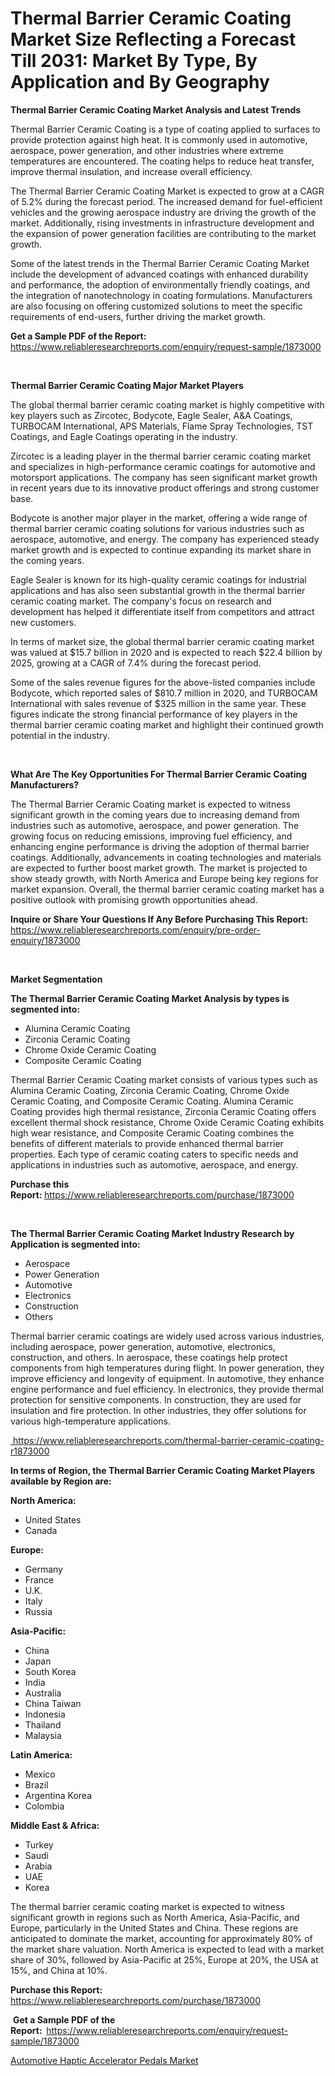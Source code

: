 <p><h1>Thermal Barrier Ceramic Coating Market Size Reflecting a Forecast Till 2031: Market By Type, By Application and By Geography</h1></p><p><strong>Thermal Barrier Ceramic Coating Market Analysis and Latest Trends</strong></p>
<p><p>Thermal Barrier Ceramic Coating is a type of coating applied to surfaces to provide protection against high heat. It is commonly used in automotive, aerospace, power generation, and other industries where extreme temperatures are encountered. The coating helps to reduce heat transfer, improve thermal insulation, and increase overall efficiency.</p><p>The Thermal Barrier Ceramic Coating Market is expected to grow at a CAGR of 5.2% during the forecast period. The increased demand for fuel-efficient vehicles and the growing aerospace industry are driving the growth of the market. Additionally, rising investments in infrastructure development and the expansion of power generation facilities are contributing to the market growth.</p><p>Some of the latest trends in the Thermal Barrier Ceramic Coating Market include the development of advanced coatings with enhanced durability and performance, the adoption of environmentally friendly coatings, and the integration of nanotechnology in coating formulations. Manufacturers are also focusing on offering customized solutions to meet the specific requirements of end-users, further driving the market growth.</p></p>
<p><strong>Get a Sample PDF of the Report:&nbsp;</strong> <a href="https://www.reliableresearchreports.com/enquiry/request-sample/1873000">https://www.reliableresearchreports.com/enquiry/request-sample/1873000</a></p>
<p>&nbsp;</p>
<p><strong>Thermal Barrier Ceramic Coating Major Market Players</strong></p>
<p><p>The global thermal barrier ceramic coating market is highly competitive with key players such as Zircotec, Bodycote, Eagle Sealer, A&A Coatings, TURBOCAM International, APS Materials, Flame Spray Technologies, TST Coatings, and Eagle Coatings operating in the industry.</p><p>Zircotec is a leading player in the thermal barrier ceramic coating market and specializes in high-performance ceramic coatings for automotive and motorsport applications. The company has seen significant market growth in recent years due to its innovative product offerings and strong customer base.</p><p>Bodycote is another major player in the market, offering a wide range of thermal barrier ceramic coating solutions for various industries such as aerospace, automotive, and energy. The company has experienced steady market growth and is expected to continue expanding its market share in the coming years.</p><p>Eagle Sealer is known for its high-quality ceramic coatings for industrial applications and has also seen substantial growth in the thermal barrier ceramic coating market. The company's focus on research and development has helped it differentiate itself from competitors and attract new customers.</p><p>In terms of market size, the global thermal barrier ceramic coating market was valued at $15.7 billion in 2020 and is expected to reach $22.4 billion by 2025, growing at a CAGR of 7.4% during the forecast period.</p><p>Some of the sales revenue figures for the above-listed companies include Bodycote, which reported sales of $810.7 million in 2020, and TURBOCAM International with sales revenue of $325 million in the same year. These figures indicate the strong financial performance of key players in the thermal barrier ceramic coating market and highlight their continued growth potential in the industry.</p></p>
<p>&nbsp;</p>
<p><strong>What Are The Key Opportunities For Thermal Barrier Ceramic Coating Manufacturers?</strong></p>
<p><p>The Thermal Barrier Ceramic Coating market is expected to witness significant growth in the coming years due to increasing demand from industries such as automotive, aerospace, and power generation. The growing focus on reducing emissions, improving fuel efficiency, and enhancing engine performance is driving the adoption of thermal barrier coatings. Additionally, advancements in coating technologies and materials are expected to further boost market growth. The market is projected to show steady growth, with North America and Europe being key regions for market expansion. Overall, the thermal barrier ceramic coating market has a positive outlook with promising growth opportunities ahead.</p></p>
<p><strong>Inquire or Share Your Questions If Any Before Purchasing This Report:</strong> <a href="https://www.reliableresearchreports.com/enquiry/pre-order-enquiry/1873000">https://www.reliableresearchreports.com/enquiry/pre-order-enquiry/1873000</a></p>
<p>&nbsp;</p>
<p><strong>Market Segmentation</strong></p>
<p><strong>The Thermal Barrier Ceramic Coating Market Analysis by types is segmented into:</strong></p>
<p><ul><li>Alumina Ceramic Coating</li><li>Zirconia Ceramic Coating</li><li>Chrome Oxide Ceramic Coating</li><li>Composite Ceramic Coating</li></ul></p>
<p><p>Thermal Barrier Ceramic Coating market consists of various types such as Alumina Ceramic Coating, Zirconia Ceramic Coating, Chrome Oxide Ceramic Coating, and Composite Ceramic Coating. Alumina Ceramic Coating provides high thermal resistance, Zirconia Ceramic Coating offers excellent thermal shock resistance, Chrome Oxide Ceramic Coating exhibits high wear resistance, and Composite Ceramic Coating combines the benefits of different materials to provide enhanced thermal barrier properties. Each type of ceramic coating caters to specific needs and applications in industries such as automotive, aerospace, and energy.</p></p>
<p><strong>Purchase this Report:&nbsp;</strong><a href="https://www.reliableresearchreports.com/purchase/1873000">https://www.reliableresearchreports.com/purchase/1873000</a></p>
<p>&nbsp;</p>
<p><strong>The Thermal Barrier Ceramic Coating Market Industry Research by Application is segmented into:</strong></p>
<p><ul><li>Aerospace</li><li>Power Generation</li><li>Automotive</li><li>Electronics</li><li>Construction</li><li>Others</li></ul></p>
<p><p>Thermal barrier ceramic coatings are widely used across various industries, including aerospace, power generation, automotive, electronics, construction, and others. In aerospace, these coatings help protect components from high temperatures during flight. In power generation, they improve efficiency and longevity of equipment. In automotive, they enhance engine performance and fuel efficiency. In electronics, they provide thermal protection for sensitive components. In construction, they are used for insulation and fire protection. In other industries, they offer solutions for various high-temperature applications.</p></p>
<p><a href="https://www.reliableresearchreports.com/thermal-barrier-ceramic-coating-r1873000">&nbsp;https://www.reliableresearchreports.com/thermal-barrier-ceramic-coating-r1873000</a></p>
<p><strong>In terms of Region, the Thermal Barrier Ceramic Coating Market Players available by Region are:</strong></p>
<p>
    <p> <strong> North America: </strong>
        <ul>
            <li>United States</li>
            <li>Canada</li>
        </ul>
        </p> 
    <p> <strong> Europe: </strong>
        <ul>
            <li>Germany</li>
            <li>France</li>
            <li>U.K.</li>
            <li>Italy</li>
            <li>Russia</li>
        </ul>
        </p> 
    <p> <strong> Asia-Pacific: </strong>
        <ul>
            <li>China</li>
            <li>Japan</li>
            <li>South Korea</li>
            <li>India</li>
            <li>Australia</li>
            <li>China Taiwan</li>
            <li>Indonesia</li>
            <li>Thailand</li>
            <li>Malaysia</li>
        </ul>
        </p> 
    <p> <strong> Latin America: </strong>
        <ul>
            <li>Mexico</li>
            <li>Brazil</li>
            <li>Argentina Korea</li>
            <li>Colombia</li>
        </ul>
        </p> 
    <p> <strong> Middle East & Africa: </strong>
        <ul>
            <li>Turkey</li>
            <li>Saudi</li>
            <li>Arabia</li>
            <li>UAE</li>
            <li>Korea</li>
        </ul>
    </p>
    </p>
<p><p>The thermal barrier ceramic coating market is expected to witness significant growth in regions such as North America, Asia-Pacific, and Europe, particularly in the United States and China. These regions are anticipated to dominate the market, accounting for approximately 80% of the market share valuation. North America is expected to lead with a market share of 30%, followed by Asia-Pacific at 25%, Europe at 20%, the USA at 15%, and China at 10%.</p></p>
<p><strong>Purchase this Report: </strong><a href="https://www.reliableresearchreports.com/purchase/1873000">https://www.reliableresearchreports.com/purchase/1873000</a></p>
<p>&nbsp;<strong>Get a Sample PDF of the Report:&nbsp;&nbsp;</strong><a href="https://www.reliableresearchreports.com/enquiry/request-sample/1873000">https://www.reliableresearchreports.com/enquiry/request-sample/1873000</a></p>
<p><strong></strong></p>
<p><p><a href="https://github.com/KeeganBarrows2023/Market-Research-Report-List-1/blob/main/automotive-haptic-accelerator-pedals-market.md">Automotive Haptic Accelerator Pedals Market</a></p></p>